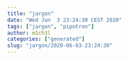 ```yaml
---
title: "jargon"
date: "Wed Jun  3 23:24:30 CEST 2020"
tags: ["jargon", "pipotron"]
author: m1ch3l
categories: ["generated"]
slug: "jargon/2020-06-03-23:24:30"
---
```



